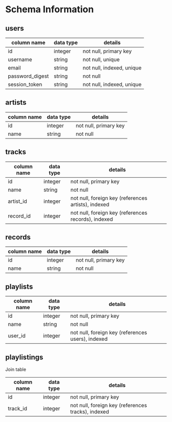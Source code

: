 # Schema Information

## users
column name     | data type | details
----------------|-----------|-----------------------
id              | integer   | not null, primary key
username        | string    | not null, unique
email           | string    | not null, indexed, unique
password_digest | string    | not null
session_token   | string    | not null, indexed, unique

## artists

column name | data type | details
------------|-----------|------------
id          | integer   | not null, primary key
name        | string    | not null

## tracks
column name | data type | details
------------|-----------|------------
id          | integer   | not null, primary key
name        | string    | not null
artist_id   | integer   | not null, foreign key (references artists), indexed
record_id   | integer   | not null, foreign key (references records), indexed

## records
column name | data type | details
------------|-----------|-------
id          | integer   | not null, primary key
name        |string     | not null

## playlists
column name | data type | details
------------|-----------|-------
id          | integer   | not null, primary key
name        |string     | not null
user_id     | integer   | not null, foreign key (references users), indexed

## playlistings

Join table

column name | data type | details
------------|-----------|-------
id          | integer   | not null, primary key
track_id    | integer   | not null, foreign key (references tracks), indexed
